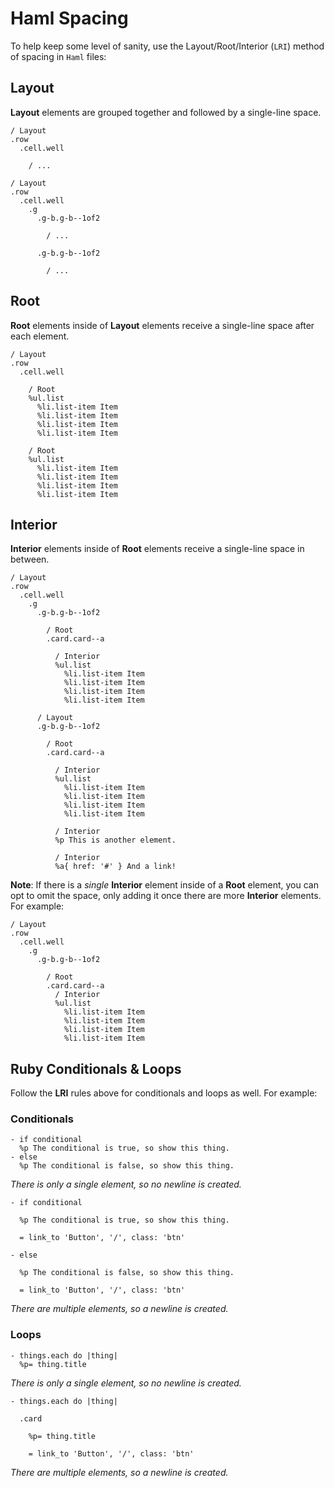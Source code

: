 Haml Spacing
============

To help keep some level of sanity, use the Layout/Root/Interior (`LRI`) method of spacing in `Haml` files:

Layout
------

**Layout** elements are grouped together and followed by a single-line space.

```haml
/ Layout
.row
  .cell.well
  
    / ...
    
/ Layout
.row
  .cell.well
    .g
      .g-b.g-b--1of2
  
        / ...
        
      .g-b.g-b--1of2
  
        / ...
```

Root
----

**Root** elements inside of **Layout** elements receive a single-line space after each element.

```haml
/ Layout
.row
  .cell.well
  
    / Root
    %ul.list
      %li.list-item Item
      %li.list-item Item
      %li.list-item Item
      %li.list-item Item
      
    / Root
    %ul.list
      %li.list-item Item
      %li.list-item Item
      %li.list-item Item
      %li.list-item Item
```

Interior
--------

**Interior** elements inside of **Root** elements receive a single-line space in between.

```haml
/ Layout
.row
  .cell.well
    .g
      .g-b.g-b--1of2
      
        / Root
        .card.card--a
          
          / Interior
          %ul.list
            %li.list-item Item
            %li.list-item Item
            %li.list-item Item
            %li.list-item Item
          
      / Layout
      .g-b.g-b--1of2
      
        / Root
        .card.card--a
        
          / Interior
          %ul.list
            %li.list-item Item
            %li.list-item Item
            %li.list-item Item
            %li.list-item Item
            
          / Interior
          %p This is another element.
          
          / Interior
          %a{ href: '#' } And a link!
```

**Note**: If there is a _single_ **Interior** element inside of a **Root** element, you can opt to omit the space, only adding it once there are more **Interior** elements. For example:

```haml
/ Layout
.row
  .cell.well
    .g
      .g-b.g-b--1of2
      
        / Root
        .card.card--a
          / Interior
          %ul.list
            %li.list-item Item
            %li.list-item Item
            %li.list-item Item
            %li.list-item Item
```

Ruby Conditionals & Loops
-------------------------

Follow the **LRI** rules above for conditionals and loops as well. For example:

### Conditionals

```haml
- if conditional
  %p The conditional is true, so show this thing.
- else
  %p The conditional is false, so show this thing.
```

_There is only a single element, so no newline is created._

```haml
- if conditional

  %p The conditional is true, so show this thing.
  
  = link_to 'Button', '/', class: 'btn'
  
- else

  %p The conditional is false, so show this thing.
  
  = link_to 'Button', '/', class: 'btn'
```

_There are multiple elements, so a newline is created._

### Loops

```haml
- things.each do |thing|
  %p= thing.title
```

_There is only a single element, so no newline is created._

```haml
- things.each do |thing|

  .card
    
    %p= thing.title
    
    = link_to 'Button', '/', class: 'btn'
```

_There are multiple elements, so a newline is created._
